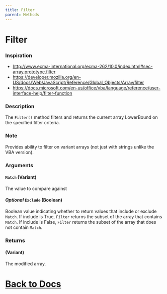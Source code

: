 ```yaml
---
title: Filter
parent: Methods
---
```



# Filter
### Inspiration
* http://www.ecma-international.org/ecma-262/10.0/index.html#sec-array.prototype.filter
* https://developer.mozilla.org/en-US/docs/Web/JavaScript/Reference/Global_Objects/Array/filter
* https://docs.microsoft.com/en-us/office/vba/language/reference/user-interface-help/filter-function

### Description
The `Filter()` method filters and returns the current array LowerBound on the specified filter criteria. 

### Note
Provides ability to filter on variant arrays (not just with strings unlike the VBA version).

### Arguments
#### `Match` (Variant)
The value to compare against
#### *Optional* `Exclude` (Boolean)
Boolean value indicating whether to return values that include or exclude `Match`. If include is True, `Filter` returns the subset of the array that contains `Match`. If include is False, `Filter` returns the subset of the array that does not contain `Match`.
### Returns
#### (Variant)
The modified array.

# [Back to Docs](https://senipah.github.io/VBA-Better-Array/)
